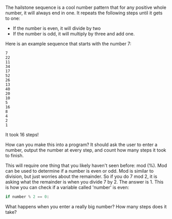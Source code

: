 The hailstone sequence is a cool number pattern that for any positive whole number, it will always end in one. It repeats the following steps until it gets to one: 
* If the number is even, it will divide by two
* If the number is odd, it will multiply by three and add one.

Here is an example sequence that starts with the number 7:
```
7
22
11
34
17
52
26
13
40
20
10
5
16
8
4
2
1
```
It took 16 steps!

How can you make this into a program? It should ask the user to enter a number, output the number at every step, and count how many steps it took to finish.

This will require one thing that you likely haven't seen before: mod (%). Mod can be used to determine if a number is even or odd. Mod is similar to division, but just worries about the remainder. So if you do 7 mod 2, it is asking what the remainder is when you divide 7 by 2. The answer is 1. This is how you can check if a variable called 'number' is even:

```python
if number % 2 == 0:
```

What happens when you enter a really big number? How many steps does it take?
